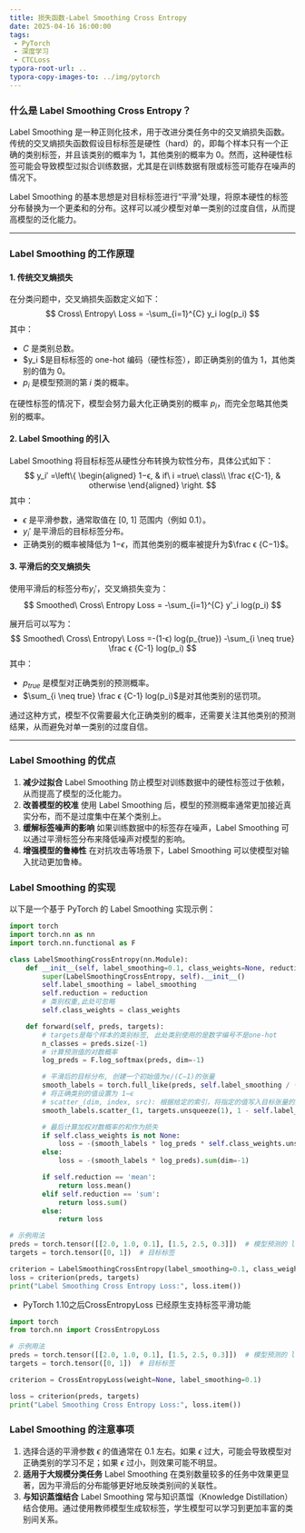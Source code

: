 ```yaml
---
title: 损失函数-Label Smoothing Cross Entropy
date: 2025-04-16 16:00:00
tags:
 - PyTorch
 - 深度学习
 - CTCLoss
typora-root-url: ..
typora-copy-images-to: ../img/pytorch
---
```




### 什么是 Label Smoothing Cross Entropy？

Label Smoothing 是一种正则化技术，用于改进分类任务中的交叉熵损失函数。传统的交叉熵损失函数假设目标标签是硬性（hard）的，即每个样本只有一个正确的类别标签，并且该类别的概率为 1，其他类别的概率为 0。然而，这种硬性标签可能会导致模型过拟合训练数据，尤其是在训练数据有限或标签可能存在噪声的情况下。

Label Smoothing 的基本思想是对目标标签进行“平滑”处理，将原本硬性的标签分布替换为一个更柔和的分布。这样可以减少模型对单一类别的过度自信，从而提高模型的泛化能力。

------

<!--more-->

### Label Smoothing 的工作原理

#### 1. **传统交叉熵损失**

在分类问题中，交叉熵损失函数定义如下：
$$
Cross\ Entropy\ Loss = -\sum_{i=1}^{C} y_i log(p_i)
$$
其中：

- *C* 是类别总数。
- $y_i $是目标标签的 one-hot 编码（硬性标签），即正确类别的值为 1，其他类别的值为 0。
- $p_i$ 是模型预测的第 *i* 类的概率。

在硬性标签的情况下，模型会努力最大化正确类别的概率 $p_i$，而完全忽略其他类别的概率。

#### 2. **Label Smoothing 的引入**

Label Smoothing 将目标标签从硬性分布转换为软性分布，具体公式如下：
$$
y_i′ =\left\{
\begin{aligned}
1−ϵ, & if\ i =true\ class\\
\frac ϵ{C-1}, & otherwise
\end{aligned}
\right.
$$
其中：

- *ϵ* 是平滑参数，通常取值在 [0, 1] 范围内（例如 0.1）。
- $y_i'$ 是平滑后的目标标签分布。
- 正确类别的概率被降低为 1−*ϵ*，而其他类别的概率被提升为$\frac ϵ {C−1}$。

#### 3. **平滑后的交叉熵损失**

使用平滑后的标签分布$y_i'$，交叉熵损失变为：
$$
Smoothed\ Cross\ Entropy Loss = -\sum_{i=1}^{C} y'_i log(p_i)
$$


展开后可以写为：
$$
Smoothed\ Cross\ Entropy\ Loss =-(1-ϵ) log(p_{true}) -\sum_{i \neq true} \frac ϵ {C-1} log(p_i)
$$
其中：

- $p_{true}$ 是模型对正确类别的预测概率。
- $\sum_{i \neq true} \frac ϵ {C-1} log(p_i)$是对其他类别的惩罚项。

通过这种方式，模型不仅需要最大化正确类别的概率，还需要关注其他类别的预测结果，从而避免对单一类别的过度自信。

------

### Label Smoothing 的优点

1. **减少过拟合**
   Label Smoothing 防止模型对训练数据中的硬性标签过于依赖，从而提高了模型的泛化能力。
2. **改善模型的校准**
   使用 Label Smoothing 后，模型的预测概率通常更加接近真实分布，而不是过度集中在某个类别上。
3. **缓解标签噪声的影响**
   如果训练数据中的标签存在噪声，Label Smoothing 可以通过平滑标签分布来降低噪声对模型的影响。
4. **增强模型的鲁棒性**
   在对抗攻击等场景下，Label Smoothing 可以使模型对输入扰动更加鲁棒。

### Label Smoothing 的实现

以下是一个基于 PyTorch 的 Label Smoothing 实现示例：

```python
import torch
import torch.nn as nn
import torch.nn.functional as F

class LabelSmoothingCrossEntropy(nn.Module):
    def __init__(self, label_smoothing=0.1, class_weights=None, reduction='mean'):
        super(LabelSmoothingCrossEntropy, self).__init__()
        self.label_smoothing = label_smoothing
        self.reduction = reduction
        # 类别权重,此处可忽略
        self.class_weights = class_weights

    def forward(self, preds, targets):
        # targets是每个样本的类别标签, 此处类别使用的是数字编号不是one-hot
        n_classes = preds.size(-1)
        # 计算预测值的对数概率
        log_preds = F.log_softmax(preds, dim=-1)

        # 平滑后的目标分布, 创建一个初始值为ϵ/(C−1)的张量
        smooth_labels = torch.full_like(preds, self.label_smoothing / (n_classes - 1))
        # 将正确类别的值设置为 1−ϵ
        # scatter_(dim, index, src): 根据给定的索引，将指定的值写入目标张量的对应位置。
        smooth_labels.scatter_(1, targets.unsqueeze(1), 1 - self.label_smoothing)

        # 最后计算加权对数概率的和作为损失
        if self.class_weights is not None:
            loss = -(smooth_labels * log_preds * self.class_weights.unsqueeze(0)).sum(dim=-1)
        else:
            loss = -(smooth_labels * log_preds).sum(dim=-1)

        if self.reduction == 'mean':
            return loss.mean()
        elif self.reduction == 'sum':
            return loss.sum()
        else:
            return loss

# 示例用法
preds = torch.tensor([[2.0, 1.0, 0.1], [1.5, 2.5, 0.3]])  # 模型预测的 logits
targets = torch.tensor([0, 1])  # 目标标签

criterion = LabelSmoothingCrossEntropy(label_smoothing=0.1, class_weights= torch.as_tensor([1, 2, 1]))
loss = criterion(preds, targets)
print("Label Smoothing Cross Entropy Loss:", loss.item())
```



+ PyTorch 1.10之后CrossEntropyLoss 已经原生支持标签平滑功能

```python
import torch
from torch.nn import CrossEntropyLoss

# 示例用法
preds = torch.tensor([[2.0, 1.0, 0.1], [1.5, 2.5, 0.3]])  # 模型预测的 logits
targets = torch.tensor([0, 1])  # 目标标签

criterion = CrossEntropyLoss(weight=None, label_smoothing=0.1)

loss = criterion(preds, targets)
print("Label Smoothing Cross Entropy Loss:", loss.item())

```



### Label Smoothing 的注意事项

1. 选择合适的平滑参数 *ϵ* 的值通常在 0.1 左右。如果 *ϵ* 过大，可能会导致模型对正确类别的学习不足；如果 *ϵ* 过小，则效果可能不明显。
2. **适用于大规模分类任务**
   Label Smoothing 在类别数量较多的任务中效果更显著，因为平滑后的分布能够更好地反映类别间的关联性。
3. **与知识蒸馏结合**
   Label Smoothing 常与知识蒸馏（Knowledge Distillation）结合使用。通过使用教师模型生成软标签，学生模型可以学习到更加丰富的类别间关系。